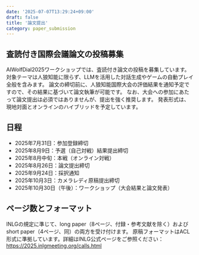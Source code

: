 ```yaml
---
date: '2025-07-07T13:29:24+09:00'
draft: false
title: '論文提出'
category: paper_submission
---
```


## 査読付き国際会議論文の投稿募集

AIWolfDial2025ワークショップでは、査読付き論文の投稿を募集しています。
対象テーマは人狼知能に限らず、LLMを活用した対話生成やゲームの自動プレイ全般を含みます。
論文の締切前に、人狼知能国際大会の評価結果を通知予定ですので、その結果に基づいて論文執筆が可能です。
なお、大会への参加にあたって論文提出は必須ではありませんが、提出を強く推奨します。
発表形式は、現地対面とオンラインのハイブリッドを予定しています。

## 日程

- 2025年7月31日：参加登録締切
- 2025年8月9日：予選（自己対戦）結果提出締切
- 2025年8月中旬：本戦（オンライン対戦）
- 2025年8月26日：論文提出締切
- 2025年9月24日：採択通知
- 2025年10月3日：カメラレディ原稿提出締切
- 2025年10月30日（午後）：ワークショップ（大会結果と論文発表）

## ページ数とフォーマット

INLGの規定に準じて、long paper（8ページ、付録・参考文献を除く）および short paper（4ページ、同）の両方を受け付けます。
原稿フォーマットはACL形式に準拠しています。詳細はINLG公式ページをご参照ください：
https://2025.inlgmeeting.org/calls.html
